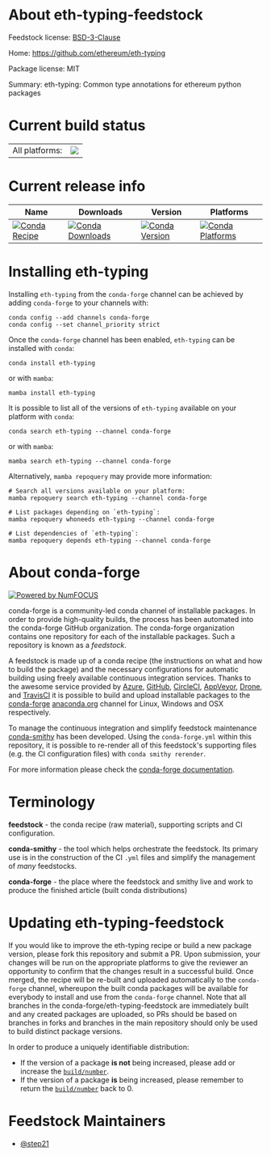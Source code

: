 About eth-typing-feedstock
==========================

Feedstock license: [BSD-3-Clause](https://github.com/conda-forge/eth-typing-feedstock/blob/main/LICENSE.txt)

Home: https://github.com/ethereum/eth-typing

Package license: MIT

Summary: eth-typing: Common type annotations for ethereum python packages

Current build status
====================


<table><tr><td>All platforms:</td>
    <td>
      <a href="https://dev.azure.com/conda-forge/feedstock-builds/_build/latest?definitionId=9978&branchName=main">
        <img src="https://dev.azure.com/conda-forge/feedstock-builds/_apis/build/status/eth-typing-feedstock?branchName=main">
      </a>
    </td>
  </tr>
</table>

Current release info
====================

| Name | Downloads | Version | Platforms |
| --- | --- | --- | --- |
| [![Conda Recipe](https://img.shields.io/badge/recipe-eth--typing-green.svg)](https://anaconda.org/conda-forge/eth-typing) | [![Conda Downloads](https://img.shields.io/conda/dn/conda-forge/eth-typing.svg)](https://anaconda.org/conda-forge/eth-typing) | [![Conda Version](https://img.shields.io/conda/vn/conda-forge/eth-typing.svg)](https://anaconda.org/conda-forge/eth-typing) | [![Conda Platforms](https://img.shields.io/conda/pn/conda-forge/eth-typing.svg)](https://anaconda.org/conda-forge/eth-typing) |

Installing eth-typing
=====================

Installing `eth-typing` from the `conda-forge` channel can be achieved by adding `conda-forge` to your channels with:

```
conda config --add channels conda-forge
conda config --set channel_priority strict
```

Once the `conda-forge` channel has been enabled, `eth-typing` can be installed with `conda`:

```
conda install eth-typing
```

or with `mamba`:

```
mamba install eth-typing
```

It is possible to list all of the versions of `eth-typing` available on your platform with `conda`:

```
conda search eth-typing --channel conda-forge
```

or with `mamba`:

```
mamba search eth-typing --channel conda-forge
```

Alternatively, `mamba repoquery` may provide more information:

```
# Search all versions available on your platform:
mamba repoquery search eth-typing --channel conda-forge

# List packages depending on `eth-typing`:
mamba repoquery whoneeds eth-typing --channel conda-forge

# List dependencies of `eth-typing`:
mamba repoquery depends eth-typing --channel conda-forge
```


About conda-forge
=================

[![Powered by
NumFOCUS](https://img.shields.io/badge/powered%20by-NumFOCUS-orange.svg?style=flat&colorA=E1523D&colorB=007D8A)](https://numfocus.org)

conda-forge is a community-led conda channel of installable packages.
In order to provide high-quality builds, the process has been automated into the
conda-forge GitHub organization. The conda-forge organization contains one repository
for each of the installable packages. Such a repository is known as a *feedstock*.

A feedstock is made up of a conda recipe (the instructions on what and how to build
the package) and the necessary configurations for automatic building using freely
available continuous integration services. Thanks to the awesome service provided by
[Azure](https://azure.microsoft.com/en-us/services/devops/), [GitHub](https://github.com/),
[CircleCI](https://circleci.com/), [AppVeyor](https://www.appveyor.com/),
[Drone](https://cloud.drone.io/welcome), and [TravisCI](https://travis-ci.com/)
it is possible to build and upload installable packages to the
[conda-forge](https://anaconda.org/conda-forge) [anaconda.org](https://anaconda.org/)
channel for Linux, Windows and OSX respectively.

To manage the continuous integration and simplify feedstock maintenance
[conda-smithy](https://github.com/conda-forge/conda-smithy) has been developed.
Using the ``conda-forge.yml`` within this repository, it is possible to re-render all of
this feedstock's supporting files (e.g. the CI configuration files) with ``conda smithy rerender``.

For more information please check the [conda-forge documentation](https://conda-forge.org/docs/).

Terminology
===========

**feedstock** - the conda recipe (raw material), supporting scripts and CI configuration.

**conda-smithy** - the tool which helps orchestrate the feedstock.
                   Its primary use is in the construction of the CI ``.yml`` files
                   and simplify the management of *many* feedstocks.

**conda-forge** - the place where the feedstock and smithy live and work to
                  produce the finished article (built conda distributions)


Updating eth-typing-feedstock
=============================

If you would like to improve the eth-typing recipe or build a new
package version, please fork this repository and submit a PR. Upon submission,
your changes will be run on the appropriate platforms to give the reviewer an
opportunity to confirm that the changes result in a successful build. Once
merged, the recipe will be re-built and uploaded automatically to the
`conda-forge` channel, whereupon the built conda packages will be available for
everybody to install and use from the `conda-forge` channel.
Note that all branches in the conda-forge/eth-typing-feedstock are
immediately built and any created packages are uploaded, so PRs should be based
on branches in forks and branches in the main repository should only be used to
build distinct package versions.

In order to produce a uniquely identifiable distribution:
 * If the version of a package **is not** being increased, please add or increase
   the [``build/number``](https://docs.conda.io/projects/conda-build/en/latest/resources/define-metadata.html#build-number-and-string).
 * If the version of a package **is** being increased, please remember to return
   the [``build/number``](https://docs.conda.io/projects/conda-build/en/latest/resources/define-metadata.html#build-number-and-string)
   back to 0.

Feedstock Maintainers
=====================

* [@step21](https://github.com/step21/)

